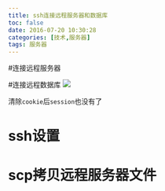 ```yaml
---
title: ssh连接远程服务器和数据库
toc: false
date: 2016-07-20 10:30:28
categories: [技术,服务器]
tags: 服务器
---
```







<!--more-->


#连接远程服务器

#连接远程数据库
![](http://o9xbyqajf.bkt.clouddn.com/images/1468997626646.png)

清除`cookie`后`session`也没有了

# ssh设置

# scp拷贝远程服务器文件


